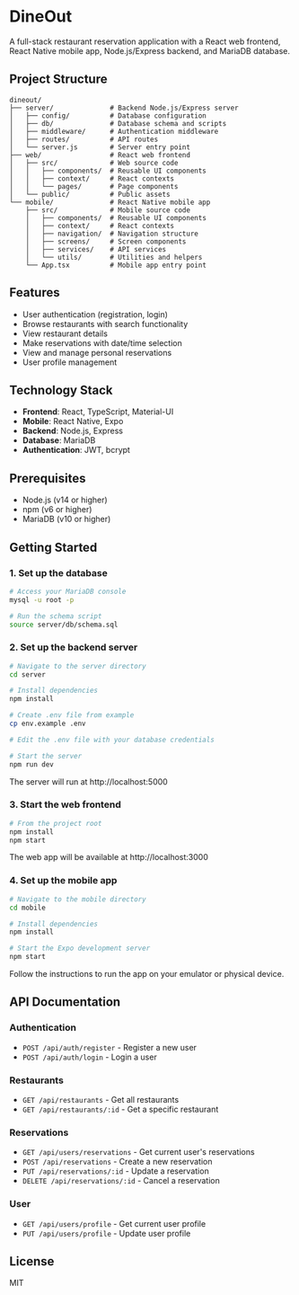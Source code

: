 # DineOut

A full-stack restaurant reservation application with a React web frontend, React Native mobile app, Node.js/Express backend, and MariaDB database.

## Project Structure

```
dineout/
├── server/              # Backend Node.js/Express server
│   ├── config/          # Database configuration
│   ├── db/              # Database schema and scripts
│   ├── middleware/      # Authentication middleware
│   ├── routes/          # API routes
│   └── server.js        # Server entry point
├── web/                 # React web frontend
│   ├── src/             # Web source code
│   │   ├── components/  # Reusable UI components
│   │   ├── context/     # React contexts
│   │   └── pages/       # Page components
│   └── public/          # Public assets
└── mobile/              # React Native mobile app
    ├── src/             # Mobile source code
    │   ├── components/  # Reusable UI components
    │   ├── context/     # React contexts
    │   ├── navigation/  # Navigation structure
    │   ├── screens/     # Screen components
    │   ├── services/    # API services
    │   └── utils/       # Utilities and helpers
    └── App.tsx          # Mobile app entry point
```

## Features

- User authentication (registration, login)
- Browse restaurants with search functionality
- View restaurant details
- Make reservations with date/time selection
- View and manage personal reservations
- User profile management

## Technology Stack

- **Frontend**: React, TypeScript, Material-UI
- **Mobile**: React Native, Expo
- **Backend**: Node.js, Express
- **Database**: MariaDB
- **Authentication**: JWT, bcrypt

## Prerequisites

- Node.js (v14 or higher)
- npm (v6 or higher)
- MariaDB (v10 or higher)

## Getting Started

### 1. Set up the database

```bash
# Access your MariaDB console
mysql -u root -p

# Run the schema script
source server/db/schema.sql
```

### 2. Set up the backend server

```bash
# Navigate to the server directory
cd server

# Install dependencies
npm install

# Create .env file from example
cp env.example .env

# Edit the .env file with your database credentials

# Start the server
npm run dev
```

The server will run at http://localhost:5000

### 3. Start the web frontend

```bash
# From the project root
npm install
npm start
```

The web app will be available at http://localhost:3000

### 4. Set up the mobile app

```bash
# Navigate to the mobile directory
cd mobile

# Install dependencies
npm install

# Start the Expo development server
npm start
```

Follow the instructions to run the app on your emulator or physical device.

## API Documentation

### Authentication

- `POST /api/auth/register` - Register a new user
- `POST /api/auth/login` - Login a user

### Restaurants

- `GET /api/restaurants` - Get all restaurants
- `GET /api/restaurants/:id` - Get a specific restaurant

### Reservations

- `GET /api/users/reservations` - Get current user's reservations
- `POST /api/reservations` - Create a new reservation
- `PUT /api/reservations/:id` - Update a reservation
- `DELETE /api/reservations/:id` - Cancel a reservation

### User

- `GET /api/users/profile` - Get current user profile
- `PUT /api/users/profile` - Update user profile

## License

MIT 